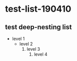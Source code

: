 # test-list-190410

## test deep-nesting list

* level 1
    * level 2
        1. level 3
            1. level 4
